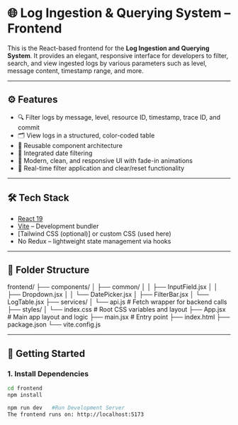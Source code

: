 # 🌐 Log Ingestion & Querying System – Frontend

This is the React-based frontend for the **Log Ingestion and Querying System**. It provides an elegant, responsive interface for developers to filter, search, and view ingested logs by various parameters such as level, message content, timestamp range, and more.

---

## ⚙️ Features

- 🔍 Filter logs by message, level, resource ID, timestamp, trace ID, and commit
- 🗂 View logs in a structured, color-coded table
- 🧰 Reusable component architecture
- 📅 Integrated date filtering
- 🎨 Modern, clean, and responsive UI with fade-in animations
- 🔄 Real-time filter application and clear/reset functionality

---

## 🛠 Tech Stack

- [React 19](https://react.dev)
- [Vite](https://vitejs.dev) – Development bundler
- [Tailwind CSS (optional)] or custom CSS (used here)
- No Redux – lightweight state management via hooks

---

## 📁 Folder Structure

frontend/
├── components/
│ ├── common/
│ │ ├── InputField.jsx
│ │ ├── Dropdown.jsx
│ │ └── DatePicker.jsx
│ ├── FilterBar.jsx
│ └── LogTable.jsx
├── services/
│ └── api.js # Fetch wrapper for backend calls
├── styles/
│ └── index.css # Root CSS variables and layout
├── App.jsx # Main app layout and logic
├── main.jsx # Entry point
├── index.html
├── package.json
└── vite.config.js


---

## 🚀 Getting Started

### 1. Install Dependencies

```bash
cd frontend
npm install

npm run dev   #Run Development Server
The frontend runs on: http://localhost:5173

